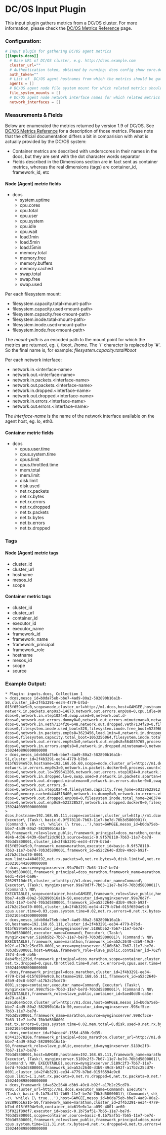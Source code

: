 # DC/OS Input Plugin

This input plugin gathers metrics from a DC/OS cluster.
For more information, please check the [DC/OS Metrics Reference](https://dcos.io/docs/1.9/metrics/reference//) page.

### Configuration:

```toml
# Input plugin for gathering DC/OS agent metrics
[[inputs.dcos]]
  # Base URL of DC/OS cluster, e.g. http://dcos.example.com
  cluster_url=""
  # Authentication token, obtained by running: dcos config show core.dcos_acs_token
  auth_token=""
  # List of  DC/OS agent hostnames from which the metrics should be gathers. Leave empty for all.
  agents = []
  # DC/OS agent node file system mount for which related metrics should be gathered. Leave empty for all.
  file_system_mounts = []
  # DC/OS agent node network interface names for which related metrics should be gathered. Leave empty for all.
  network_interfaces = []
```

### Measurements & Fields

Below are enumerated the metrics returned by version 1.9 of DC/OS. See [DC/OS Metrics Reference](https://dcos.io/docs/1.9/metrics/reference//) for a description of those metrics.
Please note that the official documentation differs a bit in comparision with what is actually provided by the DC/OS system:

- Container metrics are described with underscores in their names in the docs, but they are sent with the dot character words separator
- Fields described in the Dimensions section are in fact sent as container metrics, whereas the real dimensions (tags) are container_id, framework_id, etc

#### Node (Agent) metric fields
- dcos
  * system.uptime
  * cpu.cores
  * cpu.total
  * cpu.user
  * cpu.system
  * cpu.idle
  * cpu.wait
  * load.1min
  * load.5min
  * load.15min
  * memory.total
  * memory.free
  * memory.buffers
  * memory.cached
  * swap.total
  * swap.free
  * swap.used

Per each filesystem mount:

  * filesystem.capacity.total&lt;mount-path&gt;
  * filesystem.capacity.used&lt;mount-path&gt;
  * filesystem.capacity.free&lt;mount-path&gt;
  * filesystem.inode.total&lt;mount-path&gt;
  * filesystem.inode.used&lt;mount-path&gt;
  * filesystem.inode.free&lt;mount-path&gt;

The _mount-path_ is an encoded path to the mount point for which the metrics are returned, eg. /, /boot, /home. The '/' character is replaced by '#'. So the final name is, for example: _filesystem.capacity.total#boot_

Per each network interface:

  * network.in.&lt;interface-name&gt;
  * network.out.&lt;interface-name&gt;
  * network.in.packets.&lt;interface-name&gt;
  * network.out.packets.&lt;interface-name&gt;
  * network.in.dropped.&lt;interface-name&gt;
  * network.out.dropped.&lt;interface-name&gt;
  * network.in.errors.&lt;interface-name&gt;
  * network.out.errors.&lt;interface-name&gt;

The _interface-name_ is the name of the network interface available on the agent host, eg. lo, eth0.
#### Container metric fields
- dcos
  * cpus.user.time
  * cpus.system.time
  * cpus.limit
  * cpus.throttled.time
  * mem.total
  * mem.limit
  * disk.limit
  * disk.used
  * net.rx.packets
  * net.rx.bytes
  * net.rx.errors
  * net.rx.dropped
  * net.tx.packets
  * net.tx.bytes
  * net.tx.errors
  * net.tx.dropped

### Tags
#### Node (Agent) metric tags
* cluster_id
* cluster_url
* hostname
* mesos_id
* scope

#### Container metric tags
* cluster_id
* cluster_url
* container_id
* executor_id
* executor_name
* framework_id
* framework_name
* framework_principal
* framework_role
* hostname
* mesos_id
* scope
* source


### Example Output:
```
* Plugin: inputs.dcos, Collection 1
> dcos,mesos_id=b0da75eb-bbe7-4ad9-80a2-582890b16a1b-S0,cluster_id=2f4b3291-ee34-4779-b7bd-015f6594e9c0,scope=node,cluster_url=http://m1.dcos,host=GAMGEE,hostname=192.168.65.111 network.in.packets.enp0s3=14873,network.out.errors.enp0s8=0,cpu.idle=98.98,network.in.errors.d-dcos=0,network.in.vtep1024=0,swap.used=0,network.out.d-dcos=0,network.out.errors.dummy0=0,network.out.errors.minuteman=0,network.in.docker0=2068,filesystem.inode.total_var_lib_docker_overlay=26214400,network.in.d-dcos=0,network.in.veth7134f20=648,network.out.dropped.veth7134f20=0,filesystem.capacity.free_=50562560000,network.in.errors.veth7134f20=0,network.out.minuteman=0,network.out.docker0=0,filesystem.capacity.total_=53660876800,memory.cached=584286208,network.out.errors.lo=0,filesystem.capacity.used_home=93216768,filesystem.capacity.total_var_lib_docker_overlay=53660876800,network.in.dropped.veth7134f20=0,network.out.dropped.lo=0,network.in.dropped.veth0a57a71=0,network.in.packets.dummy0=0,network.out.vtep1024=0,cpu.user=0.59,filesystem.inode.free_var_lib_docker_overlay=26102969,network.in.dropped.spartan=0,network.out.packets.enp0s3=14629,network.in.packets.spartan=0,network.in.errors.dummy0=0,network.in.lo=1075283285,network.in.packets.lo=509865,memory.buffers=970752,swap.free=2147479552,network.out.dropped.docker0=0,filesystem.capacity.used_var_lib_docker_overlay=3098316800,network.in.errors.spartan=0,network.in.errors.enp0s3=0,network.out.lo=1075283285,network.in.packets.vtep1024=0,network.in.errors.minuteman=0,system.uptime=133327,filesystem.inode.total_=26214400,filesystem.capacity.total_home=50432839680,network.out.dropped.d-dcos=0,filesystem.inode.used_boot=328,filesystem.inode.free_boot=523960,network.out.packets.minuteman=0,network.in.errors.docker0=0,network.out.packets.spartan=0,network.out.packets.enp0s8=3723360,network.out.veth0a57a71=648,network.in.packets.docker0=31,filesystem.capacity.used_=3098316800,network.out.packets.vtep1024=0,network.out.dropped.vtep1024=0,network.out.packets.docker0=0,filesystem.inode.free_home=24637423,filesystem.capacity.free_var_lib_docker_overlay=50562560000,network.in.packets.veth0a57a71=8,network.out.errors.veth0a57a71=0,network.out.dropped.minuteman=0,network.out.errors.spartan=0,network.in.enp0s3=1203805,network.out.packets.dummy0=0,network.in.dropped.dummy0=0,load.5min=0.04,network.in.dummy0=0,network.in.packets.minuteman=0,memory.free=4964446208,network.in.errors.veth0a57a71=0,network.in.packets.d-dcos=0,network.in.packets.enp0s8=3623456,load.1min=0,network.in.dropped.vtep1024=0,network.out.errors.vtep1024=0,cpu.cores=4,filesystem.capacity.free_home=50339622912,network.out.packets.veth7134f20=8,network.in.dropped.d-dcos=0,filesystem.capacity.total_boot=1063256064,filesystem.inode.total_boot=524288,filesystem.inode.used_home=17,filesystem.inode.used_var_lib_docker_overlay=111431,filesystem.inode.used_=111431,network.out.dropped.enp0s3=0,network.in.dropped.lo=0,network.out.errors.docker0=0,network.out.dummy0=0,network.out.packets.lo=509865,network.in.minuteman=0,filesystem.inode.free_=26102969,memory.total=6088818688,network.in.dropped.enp0s3=0,network.out.veth7134f20=648,cpu.system=0.4,network.in.errors.lo=0,network.in.packets.veth7134f20=8,swap.total=2147479552,network.out.dropped.enp0s8=0,network.out.packets.veth0a57a71=8,network.out.dropped.veth0a57a71=0,filesystem.capacity.used_boot=144031744,network.out.enp0s3=1195413,network.in.enp0s8=477720812,network.in.dropped.enp0s8=0,network.in.errors.vtep1024=0,cpu.total=0.99,cpu.wait=0,load.15min=0.05,filesystem.capacity.free_boot=919224320,network.in.dropped.docker0=0,network.out.dropped.spartan=0,network.out.errors.d-dcos=0,network.out.errors.enp0s3=0,network.out.enp0s8=564039765,process.count=218,network.in.spartan=0,network.out.packets.d-dcos=0,network.in.errors.enp0s8=0,network.in.dropped.minuteman=0,network.out.dropped.dummy0=0,filesystem.inode.total_home=24637440,network.out.spartan=0,network.in.veth0a57a71=648,network.out.errors.veth7134f20=0 1502440896000000000
> dcos,mesos_id=b0da75eb-bbe7-4ad9-80a2-582890b16a1b-S1,cluster_id=2f4b3291-ee34-4779-b7bd-015f6594e9c0,hostname=192.168.65.60,scope=node,cluster_url=http://m1.dcos,host=GAMGEE network.in.errors.enp0s3=0,network.in.packets.docker0=0,process.count=179,network.in.enp0s3=1163662,network.out.dropped.vtep1024=0,network.out.errors.minuteman=0,cpu.system=0.51,network.in.packets.minuteman=0,filesystem.capacity.free_var_lib_docker_overlay=50659610624,network.in.dropped.dummy0=0,network.out.dropped.lo=0,network.out.packets.minuteman=0,network.out.dropped.docker0=0,filesystem.inode.free_=26111889,filesystem.inode.used_boot=328,network.out.dropped.d-dcos=0,network.out.lo=359641206,network.out.errors.vtep1024=0,network.in.errors.minuteman=0,filesystem.capacity.free_boot=919224320,network.in.errors.lo=0,network.out.errors.docker0=0,cpu.total=1.12,network.out.packets.d-dcos=0,network.in.dropped.lo=0,swap.used=0,network.in.packets.spartan=0,memory.free=722472960,network.out.dropped.spartan=0,cpu.idle=98.84,load.1min=0.04,network.out.packets.docker0=0,network.in.minuteman=0,network.out.docker0=0,filesystem.inode.total_=26214400,memory.buffers=970752,network.in.packets.enp0s3=14332,network.in.packets.enp0s8=3613499,network.out.errors.dummy0=0,network.in.dropped.vtep1024=0,network.in.docker0=0,filesystem.capacity.total_home=50432839680,filesystem.inode.used_var_lib_docker_overlay=102511,memory.total=1569218560,network.out.errors.enp0s3=0,network.in.dropped.enp0s8=0,load.15min=0.05,filesystem.capacity.total_boot=1063256064,network.out.dropped.enp0s3=0,network.in.errors.dummy0=0,filesystem.capacity.used_boot=144031744,filesystem.inode.free_boot=523960,network.out.enp0s3=1160102,network.out.packets.enp0s8=3696787,cpu.user=0.61,network.in.d-dcos=0,network.out.dropped.minuteman=0,network.in.errors.docker0=0,swap.total=2147479552,network.out.errors.enp0s8=0,network.in.lo=359641206,load.5min=0.05,network.out.dropped.dummy0=0,network.in.dropped.spartan=0,network.out.packets.enp0s3=14123,network.out.dummy0=0,cpu.wait=0,filesystem.inode.total_boot=524288,network.in.errors.enp0s8=0,network.out.errors.spartan=0,network.in.dropped.enp0s3=0,network.in.errors.spartan=0,network.in.errors.d-dcos=0,network.out.errors.d-dcos=0,network.in.vtep1024=0,filesystem.capacity.free_home=50339622912,network.out.packets.spartan=0,network.out.minuteman=0,network.out.d-dcos=0,memory.cached=444518400,network.in.dummy0=0,network.in.errors.vtep1024=0,filesystem.capacity.used_var_lib_docker_overlay=3001266176,filesystem.inode.free_var_lib_docker_overlay=26111889,filesystem.capacity.total_var_lib_docker_overlay=53660876800,network.in.packets.d-dcos=0,network.out.dropped.enp0s8=0,filesystem.inode.total_home=24637440,filesystem.inode.free_home=24637423,network.in.enp0s8=473115065,filesystem.capacity.total_=53660876800,filesystem.inode.used_=102511,network.in.dropped.d-dcos=0,network.out.enp0s8=523228527,network.in.dropped.docker0=0,filesystem.capacity.used_=3001266176,filesystem.capacity.used_home=93216768,network.in.dropped.minuteman=0,network.in.packets.dummy0=0,network.out.packets.vtep1024=0,swap.free=2147479552,network.in.packets.lo=502552,network.out.packets.lo=502552,network.out.vtep1024=0,system.uptime=133444,cpu.cores=2,filesystem.inode.used_home=17,network.in.spartan=0,network.out.spartan=0,network.out.errors.lo=0,filesystem.capacity.free_=50659610624,filesystem.inode.total_var_lib_docker_overlay=26214400,network.out.packets.dummy0=0,network.in.packets.vtep1024=0 1502440895000000000
> dcos,hostname=192.168.65.111,scope=container,cluster_url=http://m1.dcos,executor_name=Command\ Executor\ (Task:\ basic-0.9f578110-7b63-11e7-be7d-70b3d5800001)\ (Command:\ sh\ -c\ 'while\ [\ true...'),host=GAMGEE,mesos_id=b0da75eb-bbe7-4ad9-80a2-582890b16a1b-S0,framework_role=slave_public,framework_principal=dcos_marathon,container_id=a7bcd1ca-484b-4d36-9439-6bef12dc9613,source=basic-0.9f578110-7b63-11e7-be7d-70b3d5800001,cluster_id=2f4b3291-ee34-4779-b7bd-015f6594e9c0,framework_name=marathon,executor_id=basic-0.9f578110-7b63-11e7-be7d-70b3d5800001,framework_id=a52c2640-d3b9-49c8-b92f-a17b2c25cd70-0001 mem.limit=44040192,net.rx.packets=0,net.rx.bytes=0,disk.limit=0,net.rx.errors=0,net.tx.bytes=0,net.tx.dropped=0,cpus.user.time=0.15,cpus.system.time=0.08,mem.total=7340032,disk.used=0,cpus.limit=0.2,cpus.throttled.time=0.407527461,net.rx.dropped=0,net.tx.packets=0,net.tx.errors=0 1502105442000000000
> dcos,source=mynginxserver.99a70d7f-7b63-11e7-be7d-70b3d5800001,framework_principal=dcos_marathon,framework_name=marathon,container_id=f942c669-6ed1-4864-ba96-20529710def5,cluster_url=http://m1.dcos,executor_name=Command\ Executor\ (Task:\ mynginxserver.99a70d7f-7b63-11e7-be7d-70b3d5800001)\ (Command:\ NO\ EXECUTABLE),scope=container,host=GAMGEE,framework_role=slave_public,hostname=192.168.65.111,mesos_id=b0da75eb-bbe7-4ad9-80a2-582890b16a1b-S0,executor_id=mynginxserver.99a70d7f-7b63-11e7-be7d-70b3d5800001,framework_id=a52c2640-d3b9-49c8-b92f-a17b2c25cd70-0001,cluster_id=2f4b3291-ee34-4779-b7bd-015f6594e9c0 cpus.user.time=0.03,cpus.system.time=0.02,net.rx.errors=0,net.tx.bytes=0,cpus.throttled.time=0,disk.used=0,net.rx.dropped=0,net.tx.dropped=0,cpus.limit=1.1,mem.total=0,disk.limit=0,net.rx.packets=0,net.rx.bytes=0,net.tx.packets=0,mem.limit=167772160,net.tx.errors=0 1502105442000000000
> dcos,mesos_id=b0da75eb-bbe7-4ad9-80a2-582890b16a1b-S0,hostname=192.168.65.111,cluster_id=2f4b3291-ee34-4779-b7bd-015f6594e9c0,executor_id=mynginxserver.5186b5b2-7b67-11e7-be7d-70b3d5800001,executor_name=Command\ Executor\ (Task:\ mynginxserver.5186b5b2-7b67-11e7-be7d-70b3d5800001)\ (Command:\ NO\ EXECUTABLE),framework_name=marathon,framework_id=a52c2640-d3b9-49c8-b92f-a17b2c25cd70-0001,source=mynginxserver.5186b5b2-7b67-11e7-be7d-70b3d5800001,host=GAMGEE,framework_role=slave_public,container_id=762fdbc9-1574-4ee6-ab5b-8ab4fbc1239d,framework_principal=dcos_marathon,scope=container,cluster_url=http://m1.dcos net.tx.dropped=0,cpus.throttled.time=0,net.tx.errors=0,cpus.user.time=0.03,mem.total=6660096,disk.used=0,net.rx.bytes=0,net.rx.errors=0,net.tx.packets=0,net.tx.bytes=0,cpus.limit=1.1,mem.limit=167772160,disk.limit=0,net.rx.packets=0,net.rx.dropped=0,cpus.system.time=0 1502440898000000000
> dcos,framework_principal=dcos_marathon,cluster_id=2f4b3291-ee34-4779-b7bd-015f6594e9c0,hostname=192.168.65.111,framework_id=a52c2640-d3b9-49c8-b92f-a17b2c25cd70-0001,scope=container,executor_name=Command\ Executor\ (Task:\ mynginxserver.998cf5ce-7b63-11e7-be7d-70b3d5800001)\ (Command:\ NO\ EXECUTABLE),framework_role=slave_public,container_id=5aed0dd8-ca5e-4e79-a410-32e1d6e45cc0,cluster_url=http://m1.dcos,host=GAMGEE,mesos_id=b0da75eb-bbe7-4ad9-80a2-582890b16a1b-S0,executor_id=mynginxserver.998cf5ce-7b63-11e7-be7d-70b3d5800001,framework_name=marathon,source=mynginxserver.998cf5ce-7b63-11e7-be7d-70b3d5800001 net.tx.errors=0,cpus.system.time=0.02,mem.total=0,disk.used=0,net.rx.bytes=0,net.rx.errors=0,net.tx.bytes=0,cpus.user.time=0.03,cpus.throttled.time=0,net.rx.packets=0,cpus.limit=1.1,net.tx.packets=0,net.tx.dropped=0,mem.limit=167772160,disk.limit=0,net.rx.dropped=0 1502105442000000000
> dcos,container_id=f94cee4f-155d-430b-9d35-83441367820e,framework_principal=dcos_marathon,cluster_url=http://m1.dcos,mesos_id=b0da75eb-bbe7-4ad9-80a2-582890b16a1b-S0,framework_role=slave_public,executor_id=mynginxserver.5189c2f3-7b67-11e7-be7d-70b3d5800001,host=GAMGEE,hostname=192.168.65.111,framework_name=marathon,scope=container,executor_name=Command\ Executor\ (Task:\ mynginxserver.5189c2f3-7b67-11e7-be7d-70b3d5800001)\ (Command:\ NO\ EXECUTABLE),source=mynginxserver.5189c2f3-7b67-11e7-be7d-70b3d5800001,framework_id=a52c2640-d3b9-49c8-b92f-a17b2c25cd70-0001,cluster_id=2f4b3291-ee34-4779-b7bd-015f6594e9c0 cpus.limit=1.1,net.rx.packets=0,net.rx.dropped=0,net.tx.packets=0,net.tx.dropped=0,net.tx.errors=0,cpus.system.time=0.01,mem.limit=167772160,disk.limit=0,disk.used=0,net.rx.errors=0,mem.total=6987776,net.rx.bytes=0,cpus.user.time=0.03,cpus.throttled.time=0,net.tx.bytes=0 1502440898000000000
> dcos,framework_id=a52c2640-d3b9-49c8-b92f-a17b2c25cd70-0001,cluster_url=http://m1.dcos,executor_name=Command\ Executor\ (Task:\ basic-0.1b75af51-7b65-11e7-be7d-70b3d5800001)\ (Command:\ sh\ -c\ 'while\ [\ true...'),host=GAMGEE,mesos_id=b0da75eb-bbe7-4ad9-80a2-582890b16a1b-S0,framework_name=marathon,cluster_id=2f4b3291-ee34-4779-b7bd-015f6594e9c0,container_id=619e0c1a-a059-4801-ae60-75f022f89df7,executor_id=basic-0.1b75af51-7b65-11e7-be7d-70b3d5800001,scope=container,source=basic-0.1b75af51-7b65-11e7-be7d-70b3d5800001,framework_role=slave_public,framework_principal=dcos_marathon,hostname=192.168.65.111 cpus.system.time=111.31,net.rx.bytes=0,net.rx.dropped=0,net.tx.errors=0,mem.total=7401472,disk.used=0,cpus.user.time=78.5,disk.limit=0,net.tx.bytes=0,net.tx.dropped=0,net.tx.packets=0,cpus.limit=0.2,cpus.throttled.time=2.715591212,mem.limit=44040192,net.rx.packets=0,net.rx.errors=0 1502440898000000000
```
